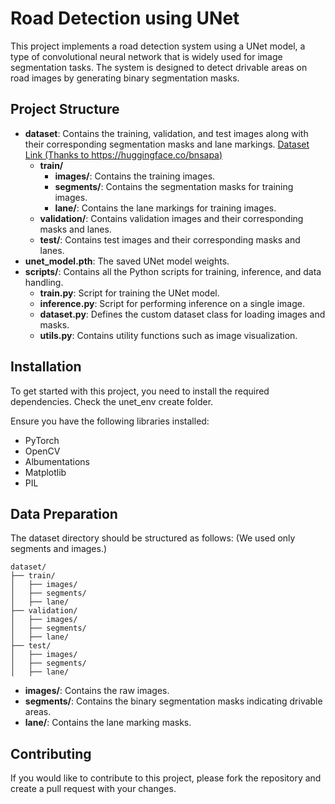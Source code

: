 # Road Detection using UNet

This project implements a road detection system using a UNet model, a type of convolutional neural network that is widely used for image segmentation tasks. The system is designed to detect drivable areas on road images by generating binary segmentation masks.

## Project Structure

- **dataset**: Contains the training, validation, and test images along with their corresponding segmentation masks and lane markings. [Dataset Link (Thanks to https://huggingface.co/bnsapa)](https://github.com/balnarendrasapa/road-detection/raw/master/datasets/dataset.zip)
  - **train/**
    - **images/**: Contains the training images.
    - **segments/**: Contains the segmentation masks for training images.
    - **lane/**: Contains the lane markings for training images.
  - **validation/**: Contains validation images and their corresponding masks and lanes.
  - **test/**: Contains test images and their corresponding masks and lanes.
- **unet_model.pth**: The saved UNet model weights.
- **scripts/**: Contains all the Python scripts for training, inference, and data handling.
  - **train.py**: Script for training the UNet model.
  - **inference.py**: Script for performing inference on a single image.
  - **dataset.py**: Defines the custom dataset class for loading images and masks.
  - **utils.py**: Contains utility functions such as image visualization.

## Installation

To get started with this project, you need to install the required dependencies. Check the unet_env create folder.

Ensure you have the following libraries installed:
- PyTorch
- OpenCV
- Albumentations
- Matplotlib
- PIL

## Data Preparation

The dataset directory should be structured as follows: (We used only segments and images.)

```
dataset/
├── train/
│   ├── images/
│   ├── segments/
│   ├── lane/
├── validation/
│   ├── images/
│   ├── segments/
│   ├── lane/
├── test/
│   ├── images/
│   ├── segments/
│   ├── lane/
```

- **images/**: Contains the raw images.
- **segments/**: Contains the binary segmentation masks indicating drivable areas.
- **lane/**: Contains the lane marking masks.

## Contributing

If you would like to contribute to this project, please fork the repository and create a pull request with your changes.
